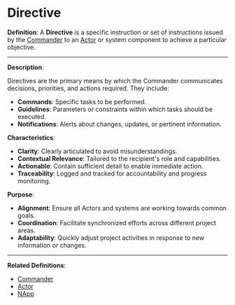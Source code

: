 # Directive

**Definition**: A **Directive** is a specific instruction or set of instructions issued by the [Commander](commander.md) to an [Actor](../innovation/actor.md) or system component to achieve a particular objective.

---

**Description**:

Directives are the primary means by which the Commander communicates decisions, priorities, and actions required. They include:

- **Commands**: Specific tasks to be performed.
- **Guidelines**: Parameters or constraints within which tasks should be executed.
- **Notifications**: Alerts about changes, updates, or pertinent information.

**Characteristics**:

- **Clarity**: Clearly articulated to avoid misunderstandings.
- **Contextual Relevance**: Tailored to the recipient's role and capabilities.
- **Actionable**: Contain sufficient detail to enable immediate action.
- **Traceability**: Logged and tracked for accountability and progress monitoring.

**Purpose**:

- **Alignment**: Ensure all Actors and systems are working towards common goals.
- **Coordination**: Facilitate synchronized efforts across different project areas.
- **Adaptability**: Quickly adjust project activities in response to new information or changes.

---

**Related Definitions**:

- [Commander](commander.md)
- [Actor](../innovation/actor.md)
- [NApp](../innovation/napp.md)